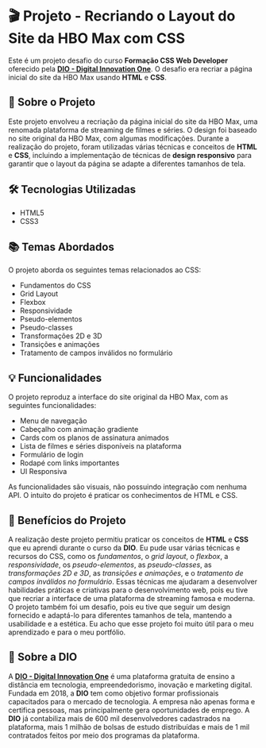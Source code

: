 # 🎬 Projeto - Recriando o Layout do Site da HBO Max com CSS

Este é um projeto desafio do curso **Formação CSS Web Developer** oferecido pela **[DIO - Digital Innovation One](https://www.dio.me)**. O desafio era recriar a página inicial do site da HBO Max usando **HTML** e **CSS**.

## 📝 Sobre o Projeto

Este projeto envolveu a recriação da página inicial do site da HBO Max, uma renomada plataforma de streaming de filmes e séries. O design foi baseado no site original da HBO Max, com algumas modificações. Durante a realização do projeto, foram utilizadas várias técnicas e conceitos de **HTML** e **CSS**, incluindo a implementação de técnicas de **design responsivo** para garantir que o layout da página se adapte a diferentes tamanhos de tela.

## 🛠 Tecnologias Utilizadas

- HTML5
- CSS3

## 📚 Temas Abordados

O projeto aborda os seguintes temas relacionados ao CSS:

- Fundamentos do CSS
- Grid Layout
- Flexbox
- Responsividade
- Pseudo-elementos
- Pseudo-classes
- Transformações 2D e 3D
- Transições e animações
- Tratamento de campos inválidos no formulário

## 💡 Funcionalidades

O projeto reproduz a interface do site original da HBO Max, com as seguintes funcionalidades:

- Menu de navegação
- Cabeçalho com animação gradiente
- Cards com os planos de assinatura animados
- Lista de filmes e séries disponíveis na plataforma
- Formulário de login
- Rodapé com links importantes
- UI Responsiva

As funcionalidades são visuais, não possuindo integração com nenhuma API. O intuito do projeto é praticar os conhecimentos de HTML e CSS.

## 🎁 Benefícios do Projeto

A realização deste projeto permitiu praticar os conceitos de **HTML** e **CSS** que eu aprendi durante o curso da **DIO**. Eu pude usar várias técnicas e recursos do CSS, como os *fundamentos*, o *grid layout*, o *flexbox*, a *responsividade*, os *pseudo-elementos*, as *pseudo-classes*, as *transformações 2D e 3D*, as *transições e animações*, e o *tratamento de campos inválidos no formulário*. Essas técnicas me ajudaram a desenvolver habilidades práticas e criativas para o desenvolvimento web, pois eu tive que recriar a interface de uma plataforma de streaming famosa e moderna. O projeto também foi um desafio, pois eu tive que seguir um design fornecido e adaptá-lo para diferentes tamanhos de tela, mantendo a usabilidade e a estética. Eu acho que esse projeto foi muito útil para o meu aprendizado e para o meu portfólio.


## 🚀 Sobre a DIO

A **[DIO - Digital Innovation One](https://www.dio.me)** é uma plataforma gratuita de ensino a distância em tecnologia, empreendedorismo, inovação e marketing digital. Fundada em 2018, a **DIO** tem como objetivo formar profissionais capacitados para o mercado de tecnologia. A empresa não apenas forma e certifica pessoas, mas principalmente gera oportunidades de emprego. A **DIO** já contabiliza mais de 600 mil desenvolvedores cadastrados na plataforma, mais 1 milhão de bolsas de estudo distribuídas e mais de 1 mil contratados feitos por meio dos programas da plataforma.
